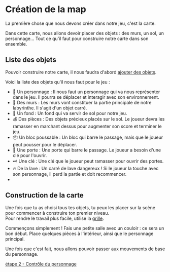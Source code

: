 # Création de la map

La première chose que nous devons créer dans notre jeu, c'est la carte.

Dans cette carte, nous allons devoir placer des objets : des murs, un sol, un personnage... Tout ce qu’il faut pour construire notre carte dans son ensemble.

## Liste des objets

Pouvoir construire notre carte, il nous faudra d'abord [ajouter des objets](https://github.com/g404-code-gaming/GDevelop_Cour/blob/main/Objets.md).

Voici la liste des objets qu'il nous faut pour le jeu :

- 🧍 Un personnage : Il nous faut un personnage qui va nous représenter dans le jeu. Il pourra se déplacer et interagir avec son environnement.
- 🧱 Des murs : Les murs vont constituer la partie principale de notre labyrinthe. Il s'agit d'un objet carré.
- 🌄 Un fond : Un fond qui va servir de sol pour notre jeu.
- 💰 Des pièces : Des objets précieux placés sur le sol. Le joueur devra les ramasser en marchant dessus pour augmenter son score et terminer le jeu.
- 📦 Un bloc poussable : Un bloc qui barre le passage, mais que le joueur peut pousser pour le déplacer.
- 🚪 Une porte : Une porte qui barre le passage. Le joueur a besoin d'une clé pour l'ouvrir.
- 🗝️ Une clé : Une clé que le joueur peut ramasser pour ouvrir des portes.
- 🔥 De la lave : Un carré de lave dangereux ! Si le joueur la touche avec son personnage, il perd la partie et doit recommencer.
- 
## Construction de la carte

Une fois que tu as choisi tous tes objets, tu peux les placer sur la scène pour commencer à construire ton premier niveau.  
Pour rendre le travail plus facile, utilise la [grille](https://github.com/g404-code-gaming/GDevelop_Cour/blob/main/Grille.md).

Commençons simplement ! Fais une petite salle avec un couloir : ce sera un bon début. Place quelques pièces à l'intérieur, ainsi que le personnage principal.

Une fois que c'est fait, nous allons pouvoir passer aux mouvements de base du personnage.

[étape 2 - Contrôle du personnage](https://github.com/g404-code-gaming/Blop/blob/main/2%20-%20Contr%C3%B4le%20du%20personnage.md)

